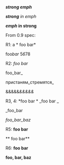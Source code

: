 ***strong emph***

***strong** in emph*

***emph* in strong**

From 0.9 spec:

R1: a * foo bar*

foo*bar*  5*6*78

R2: _foo bar_

foo_bar_

пристаням_стремятся_

&&&&&_&&&&&_

R3, 4: *foo bar * _foo bar _

_foo_bar

_foo_bar_baz_

R5: **foo bar**

** foo bar**

R6: __foo bar__

__foo, __bar__, baz__